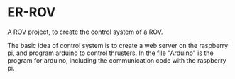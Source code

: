 # ER-ROV
A ROV project, to create the control system of a ROV. 

The basic idea of control system is to create a web server on the raspberry pi, and program arduino to control thrusters.
In the file "Arduino" is the program for arduino, including the communication code with the raspberry pi. 
